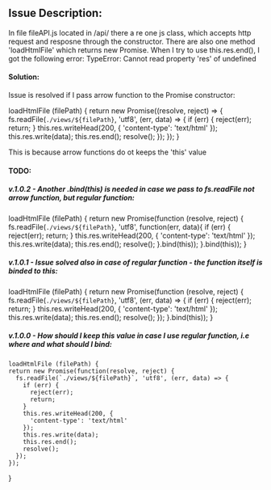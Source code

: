 ## Issue Description:
In file fileAPI.js located in  /api/ there a re one js class, which accepts http request and resposne through the constructor. There are also one method 'loadHtmlFile' which returns new Promise. When I try to use this.res.end(), I got the following error:
TypeError: Cannot read property 'res' of undefined

#### Solution:
Issue is resolved if I pass arrow function to the Promise constructor:

  loadHtmlFile (filePath) {
    return new Promise((resolve, reject) => {
      fs.readFile(`./views/${filePath}`, 'utf8', (err, data) => {
        if (err) {
          reject(err);
          return;
        }
        this.res.writeHead(200, {
          'content-type': 'text/html'
        });
        this.res.write(data);
        this.res.end();
        resolve();
      });
    });
  }

  This is because arrow functions do ot keeps the 'this' value

#### TODO:
##### v.1.0.2 - Another .bind(this) is needed in case we pass to fs.readFile not arrow function, but regular function:
  loadHtmlFile (filePath) {
    return new Promise(function (resolve, reject) {
      fs.readFile(`./views/${filePath}`, 'utf8', function(err, data){
        if (err) {
          reject(err);
          return;
        }
        this.res.writeHead(200, {
          'content-type': 'text/html'
        });
        this.res.write(data);
        this.res.end();
        resolve();
      }.bind(this));
    }.bind(this));
  }

##### v.1.0.1 - Issue solved also in case of regular function - the function itself is binded to this:
  loadHtmlFile (filePath) {
    return new Promise(function (resolve, reject) {
      fs.readFile(`./views/${filePath}`, 'utf8', (err, data) => {
        if (err) {
          reject(err);
          return;
        }
        this.res.writeHead(200, {
          'content-type': 'text/html'
        });
        this.res.write(data);
        this.res.end();
        resolve();
      });
    }.bind(this));
  }

##### v.1.0.0 - How should I keep this value in case I use regular function, i.e where and what should I bind:
    loadHtmlFile (filePath) {
    return new Promise(function(resolve, reject) {
      fs.readFile(`./views/${filePath}`, 'utf8', (err, data) => {
        if (err) {
          reject(err);
          return;
        }
        this.res.writeHead(200, {
          'content-type': 'text/html'
        });
        this.res.write(data);
        this.res.end();
        resolve();
      });
    });
  }

